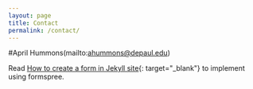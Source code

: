 ```yaml
---
layout: page
title: Contact
permalink: /contact/
---
```



#April Hummons(mailto:ahummons@depaul.edu)

Read [How to create a form in Jekyll site](http://blog.webjeda.com/jekyll-contact-form/){: target="_blank"} to implement using formspree.
